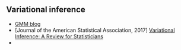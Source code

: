 ## Variational inference

- [GMM blog](https://zhiyzuo.github.io/VI/)
- [Journal of the American Statistical Association, 2017] [Variational Inference: A Review for Statisticians](http://www.cs.columbia.edu/~blei/fogm/2018F/materials/BleiKucukelbirMcAuliffe2017.pdf)
- 
